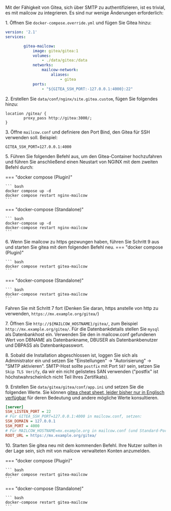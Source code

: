 Mit der Fähigkeit von Gitea, sich über SMTP zu authentifizieren, ist es trivial, es mit mailcow zu integrieren. Es sind nur wenige Änderungen erforderlich:

1\. Öffnen Sie `docker-compose.override.yml` und fügen Sie Gitea hinzu:

```yaml
version: '2.1'
services:

		gitea-mailcow:
			image: gitea/gitea:1
			volumes:
				- ./data/gitea:/data
			networks:
				mailcow-network:
					aliases:
						- gitea
			ports:
				- "${GITEA_SSH_PORT:-127.0.0.1:4000}:22"
```

2\. Erstellen Sie `data/conf/nginx/site.gitea.custom`, fügen Sie folgendes hinzu:
```
location /gitea/ {
		proxy_pass http://gitea:3000/;
}
```

3\. Öffne `mailcow.conf` und definiere den Port Bind, den Gitea für SSH verwenden soll. Beispiel:

```
GITEA_SSH_PORT=127.0.0.1:4000
```

5\. Führen Sie folgenden Befehl aus, um den Gitea-Container hochzufahren und führen Sie anschließend einen Neustart von NGINX mit dem zweiten Befehl durch:

=== "docker compose (Plugin)"

    ``` bash
    docker compose up -d
	docker compose restart nginx-mailcow
    ```

=== "docker-compose (Standalone)"

    ``` bash
    docker-compose up -d
	docker-compose restart nginx-mailcow
    ```

6\. Wenn Sie mailcow zu https gezwungen haben, führen Sie Schritt 9 aus und starten Sie gitea mit dem folgenden Befehl neu. 
=== "docker compose (Plugin)"

    ``` bash
    docker compose restart gitea-mailcow
    ```

=== "docker-compose (Standalone)"

    ``` bash
    docker-compose restart gitea-mailcow
    ```

Fahren Sie mit Schritt 7 fort (Denken Sie daran, https anstelle von http zu verwenden, `https://mx.example.org/gitea/`)

7\. Öffnen Sie `http://${MAILCOW_HOSTNAME}/gitea/`, zum Beispiel `http://mx.example.org/gitea/`. Für die Datenbankdetails stellen Sie `mysql` als Datenbankhost ein. Verwenden Sie den in mailcow.conf gefundenen Wert von DBNAME als Datenbankname, DBUSER als Datenbankbenutzer und DBPASS als Datenbankpasswort.

8\. Sobald die Installation abgeschlossen ist, loggen Sie sich als Administrator ein und setzen Sie "Einstellungen" -> "Autorisierung" -> "SMTP aktivieren". SMTP-Host sollte `postfix` mit Port `587` sein, setzen Sie `Skip TLS Verify`, da wir ein nicht gelistetes SAN verwenden ("postfix" ist höchstwahrscheinlich nicht Teil Ihres Zertifikats).

9\. Erstellen Sie `data/gitea/gitea/conf/app.ini` und setzen Sie die folgenden Werte. Sie können [gitea cheat sheet, leider bisher nur in Englisch verfügbar](https://docs.gitea.io/en-us/config-cheat-sheet/) für deren Bedeutung und andere mögliche Werte konsultieren.

```ini
[server]
SSH_LISTEN_PORT = 22
# Für GITEA_SSH_PORT=127.0.0.1:4000 in mailcow.conf, setzen:
SSH_DOMAIN = 127.0.0.1
SSH_PORT = 4000
# Für MAILCOW_HOSTNAME=mx.example.org in mailcow.conf (und Standard-Ports für HTTPS), setzen:
ROOT_URL = https://mx.example.org/gitea/
```

10\. Starten Sie gitea neu mit dem kommenden Befehl. Ihre Nutzer sollten in der Lage sein, sich mit von mailcow verwalteten Konten anzumelden.

=== "docker compose (Plugin)"

    ``` bash
    docker compose restart gitea-mailcow
    ```

=== "docker-compose (Standalone)"

    ``` bash
    docker-compose restart gitea-mailcow
    ```

